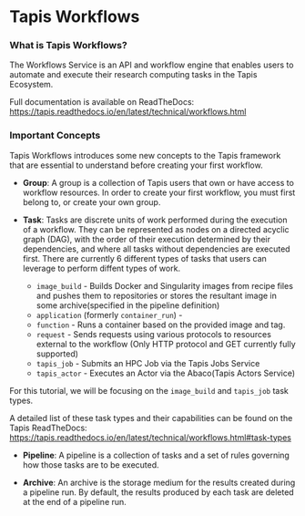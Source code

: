 # Tapis Workflows

### What is Tapis Workflows?

The Workflows Service is an API and workflow engine that enables users to automate and execute their research computing tasks in the Tapis Ecosystem.

Full documentation is available on ReadTheDocs: https://tapis.readthedocs.io/en/latest/technical/workflows.html

### Important Concepts

Tapis Workflows introduces some new concepts to the Tapis framework that are essential to understand before creating your first workflow.

* **Group**: A group is a collection of Tapis users that own or have access to workflow resources. In order to create your first workflow, you must first belong to, or create your own group.

* **Task**: Tasks are discrete units of work performed during the execution of a workflow. They can be represented as nodes on a directed acyclic graph (DAG), with the order of their execution determined by their dependencies, and where all tasks without dependencies are executed first. There are currently 6 different types of tasks that users can leverage to perform diffent types of work.

  * `image_build` - Builds Docker and Singularity images from recipe files and pushes them to repositories or stores the resultant image in some archive(specified in the pipeline definition)
  * `application` (formerly `container_run`) -
  * `function` - Runs a container based on the provided image and tag.
  * `request` - Sends requests using various protocols to resources external to the workflow (Only HTTP protocol and GET currently fully supported)
  * `tapis_job` - Submits an HPC Job via the Tapis Jobs Service
  * `tapis_actor` - Executes an Actor via the Abaco(Tapis Actors Service)

For this tutorial, we will be focusing on the `image_build` and `tapis_job` task types.

A detailed list of these task types and their capabilities can be found on the Tapis ReadTheDocs: https://tapis.readthedocs.io/en/latest/technical/workflows.html#task-types 

* **Pipeline**: A pipeline is a collection of tasks and a set of rules governing how those tasks are to be executed.

* **Archive**: An archive is the storage medium for the results created during a pipeline run. By default, the results produced by each task are deleted at the end of a pipeline run.

